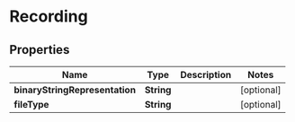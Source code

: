 

# Recording


## Properties

| Name | Type | Description | Notes |
|------------ | ------------- | ------------- | -------------|
|**binaryStringRepresentation** | **String** |  |  [optional] |
|**fileType** | **String** |  |  [optional] |




